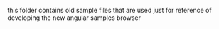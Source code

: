 this folder contains old sample files that are used just for
reference of developing the new angular samples browser
